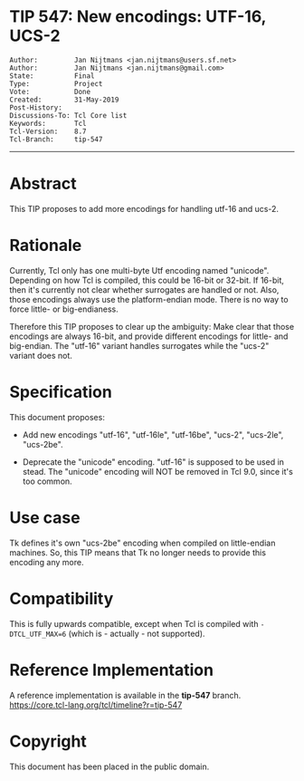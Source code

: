# TIP 547: New encodings: UTF-16, UCS-2
	Author:         Jan Nijtmans <jan.nijtmans@users.sf.net>
	Author:         Jan Nijtmans <jan.nijtmans@gmail.com>
	State:          Final
	Type:           Project
	Vote:           Done
	Created:        31-May-2019
	Post-History:   
	Discussions-To: Tcl Core list
	Keywords:       Tcl
	Tcl-Version:    8.7
	Tcl-Branch:     tip-547
-----

# Abstract

This TIP proposes to add more encodings for handling utf-16 and ucs-2.

# Rationale

Currently, Tcl only has one multi-byte Utf encoding named "unicode". Depending on how
Tcl is compiled, this could be 16-bit or 32-bit. If 16-bit, then it's currently
not clear whether surrogates are handled or not. Also, those encodings always
use the platform-endian mode. There is no way to force little- or big-endianess.

Therefore this TIP proposes to clear up the ambiguity: Make clear that those
encodings are always 16-bit, and provide different encodings for little- and
big-endian. The "utf-16" variant handles surrogates while the "ucs-2" variant does not.

# Specification

This document proposes:

 * Add new encodings "utf-16", "utf-16le", "utf-16be", "ucs-2", "ucs-2le", "ucs-2be".

 * Deprecate the "unicode" encoding. "utf-16" is supposed to be used in stead. The "unicode" encoding
   will NOT be removed in Tcl 9.0, since it's too common.

# Use case

Tk defines it's own "ucs-2be" encoding when compiled on little-endian machines. So, this TIP means
that Tk no longer needs to provide this encoding any more.

# Compatibility

This is fully upwards compatible, except when Tcl is compiled with `-DTCL_UTF_MAX=6` (which is - actually - not supported).

# Reference Implementation

A reference implementation is available in  the **tip-547** branch.
<https://core.tcl-lang.org/tcl/timeline?r=tip-547>

# Copyright

This document has been placed in the public domain.
